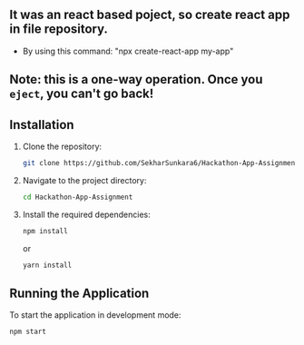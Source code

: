 ## It was an react based poject, so create react app in file repository.
   - By using this command: "npx create-react-app my-app"

## **Note: this is a one-way operation. Once you `eject`, you can't go back!**

## Installation

1. Clone the repository:
    ```bash
    git clone https://github.com/SekharSunkara6/Hackathon-App-Assignment.git
    ```

2. Navigate to the project directory:
    ```bash
    cd Hackathon-App-Assignment 
    ```

3. Install the required dependencies:
    ```bash
    npm install
    ```
    or
    ```bash
    yarn install
    ```

## Running the Application

To start the application in development mode:
```bash
npm start


